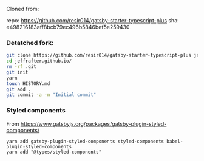 Cloned from:

repo: https://github.com/resir014/gatsby-starter-typescript-plus
sha: e498216183aff8bcb79ec496b5846bef5e259430

### Detatched fork:

```bash
git clone https://github.com/resir014/gatsby-starter-typescript-plus jeffrafter.github.io
cd jeffrafter.github.io/
rm -rf .git
git init
yarn
touch HISTORY.md
git add .
git commit -a -m "Initial commit"
```

### Styled components

From https://www.gatsbyjs.org/packages/gatsby-plugin-styled-components/

```
yarn add gatsby-plugin-styled-components styled-components babel-plugin-styled-components
yarn add "@types/styled-components"
```
